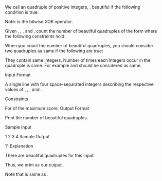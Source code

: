 We call an quadruple of positive integers, , beautiful if the following condition is true:

Note:  is the bitwise XOR operator.

Given , , , and , count the number of beautiful quadruples of the form  where the following constraints hold:

When you count the number of beautiful quadruples, you should consider two quadruples as same if the following are true:

They contain same integers.
Number of times each integers occur in the quadruple is same.
For example  and  should be considered as same.

Input Format

A single line with four space-separated integers describing the respective values of , , , and .

Constraints

For  of the maximum score, 
Output Format

Print the number of beautiful quadruples.

Sample Input

1 2 3 4
Sample Output

11
Explanation

There are  beautiful quadruples for this input:

Thus, we print  as our output.

Note that  is same as .